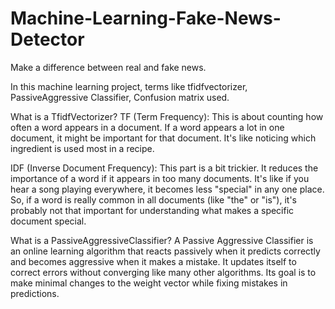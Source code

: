 # Machine-Learning-Fake-News-Detector
Make a difference between real and fake news.

In this machine learning project, terms like tfidfvectorizer, PassiveAggressive Classifier, Confusion matrix used.

What is a TfidfVectorizer?
TF (Term Frequency): This is about counting how often a word appears in a document. If a word appears a lot in one document, it might be important for that document. It's like noticing which ingredient is used most in a recipe.

IDF (Inverse Document Frequency): This part is a bit trickier. It reduces the importance of a word if it appears in too many documents. It's like if you hear a song playing everywhere, it becomes less "special" in any one place. So, if a word is really common in all documents (like "the" or "is"), it's probably not that important for understanding what makes a specific document special.


What is a PassiveAggressiveClassifier?
A Passive Aggressive Classifier is an online learning algorithm that reacts passively when it predicts correctly and becomes aggressive when it makes a mistake. It updates itself to correct errors without converging like many other algorithms. Its goal is to make minimal changes to the weight vector while fixing mistakes in predictions.
